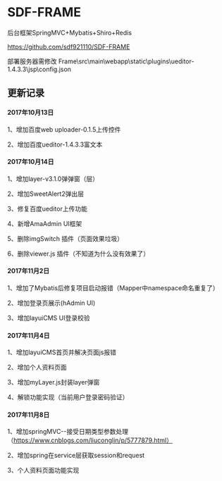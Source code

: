 # SDF-FRAME
后台框架SpringMVC+Mybatis+Shiro+Redis

https://github.com/sdf921110/SDF-FRAME

部署服务器需修改 Frame\src\main\webapp\static\plugins\ueditor-1.4.3.3\jsp\config.json

## 更新记录

#### 2017年10月13日

1、增加百度web uploader-0.1.5上传控件

2、增加百度ueditor-1.4.3.3富文本

#### 2017年10月14日

1、增加layer-v3.1.0弹弹窗（层）

2、增加SweetAlert2弹出层

3、修复百度ueditor上传功能

4、新增AmaAdmin UI框架

5、删除imgSwitch 插件（页面效果垃圾）

6、删除viewer.js 插件（不知道为什么没有效果了）

#### 2017年11月2日

1、增加了Mybatis后修复项目启动报错（Mapper中namespace命名重复了）

2、增加登录页展示(hAdmin UI)

3、增加layuiCMS UI登录校验

#### 2017年11月4日

1、增加layuiCMS首页并解决页面js报错

2、增加个人资料页面

3、增加myLayer.js封装layer弹窗

4、解锁功能实现（当前用户登录密码验证）

#### 2017年11月8日

1、增加springMVC--接受日期类型参数处理（https://www.cnblogs.com/liuconglin/p/5777879.html）

2、增加spring在service层获取session和request

3、个人资料页面功能实现

